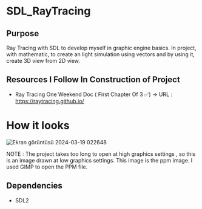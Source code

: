 # SDL_RayTracing

## Purpose
Ray Tracing with SDL to develop myself in graphic engine basics. In project, with mathematic, to create an light simulation using vectors and by using it, create 3D view from 2D view. 

## Resources I Follow In Construction of Project
* Ray Tracing One Weekend Doc ( First Chapter Of 3 ✅) -> URL : https://raytracing.github.io/

# How it looks                                                                                    
![Ekran görüntüsü 2024-03-19 022648](https://github.com/ozgurozkan01/SDL_RayTracing/assets/90643276/45a31bb4-8277-4b3e-9386-dc533d870e73)

NOTE : The project takes too long to open at high graphics settings , so this is an image drawn at low graphics settings. 
This image is the ppm image. I used GIMP to open the PPM file.

## Dependencies
* SDL2
